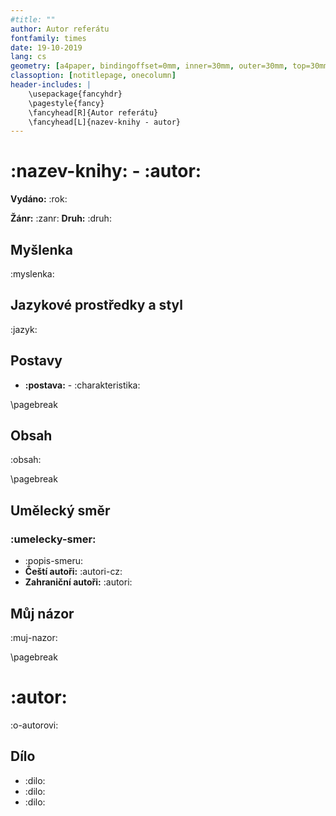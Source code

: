 ```yaml
---
#title: ""
author: Autor referátu
fontfamily: times
date: 19-10-2019
lang: cs
geometry: [a4paper, bindingoffset=0mm, inner=30mm, outer=30mm, top=30mm, bottom=30mm]
classoption: [notitlepage, onecolumn]
header-includes: |
	\usepackage{fancyhdr}
	\pagestyle{fancy}
	\fancyhead[R]{Autor referátu}
	\fancyhead[L]{nazev-knihy - autor}
---
```


# :nazev-knihy: - :autor:

**Vydáno:** :rok:

**Žánr:** :zanr: **Druh:** :druh:

## Myšlenka

:myslenka:

## Jazykové prostředky a styl

:jazyk:

## Postavy

- **:postava:** - :charakteristika:

\pagebreak

## Obsah

:obsah:

\pagebreak

## Umělecký směr

### :umelecky-smer:

- :popis-smeru:
- **Čeští autoři:** :autori-cz:
- **Zahraniční autoři:** :autori:

## Můj názor

:muj-nazor:

\pagebreak

# :autor:

:o-autorovi:

## Dílo

- :dilo:
- :dilo:
- :dilo: